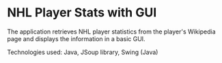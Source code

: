 # NHL Player Stats with GUI

The application retrieves NHL player statistics from the player's Wikipedia page and displays the information in a basic GUI.

Technologies used: Java, JSoup library, Swing (Java)
